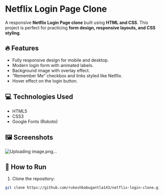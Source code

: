 # Netflix Login Page Clone

A responsive **Netflix Login Page clone** built using **HTML and CSS**. This project is perfect for practicing **form design, responsive layouts, and CSS styling**.

## 🔥 Features
- Fully responsive design for mobile and desktop.
- Modern login form with animated labels.
- Background image with overlay effect.
- “Remember Me” checkbox and links styled like Netflix.
- Hover effect on the login button.

## 💻 Technologies Used
- HTML5
- CSS3
- Google Fonts (Roboto)

## 🖼 Screenshots
![Uploading image.png…]()


## 🚀 How to Run
1. Clone the repository:
```bash
git clone https://github.com/rukeshbabugantla143/netflix-login-clone.git
